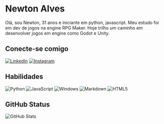 # Newton Alves

Olá, sou Newton, 31 anos e iniciante em python, javascript.
Meu estudo foi em dev de jogos na engine RPG Maker.
Hoje trilho um caminho em desenvolver jogos em engine como Godot e Unity.

## Conecte-se comigo

[![LinkedIn](https://img.shields.io/badge/LinkedIn-000?style=for-the-badge&logo=linkedin&logoColor=0E76A8)](https://www.linkedin.com/in/newtonalveskh/)
[![Instagram](https://img.shields.io/badge/Instagram-000?style=for-the-badge&logo=instagram)](https://www.instagram.com/khrono.newton/)

## Habilidades

![Python](https://img.shields.io/badge/python-000?style=for-the-badge&logo=python)
![JavaScript](https://img.shields.io/badge/javascript-000?style=for-the-badge&logo=javascript)
![Windows](https://img.shields.io/badge/windows-000?style=for-the-badge&logo=windows)
![Markdown](https://img.shields.io/badge/Markdown-000?style=for-the-badge&logo=markdown)
![HTML5](https://img.shields.io/badge/HTML5-000?style=for-the-badge&logo=html5)

## GitHub Status

![GitHub Stats](https://github-readme-stats.vercel.app/api?username=newtonalves&theme=transparent&bg_color=000&border_color=30A3DC&show_icons=true&icon_color=30A3DC&title_color=E94D5F&text_color=FFF)